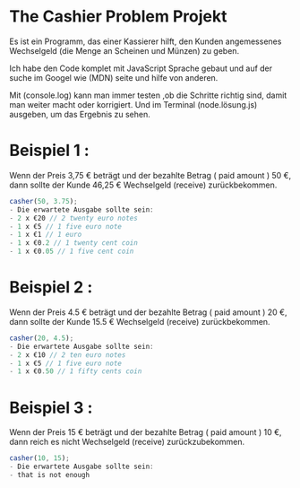 # The Cashier Problem Projekt

Es ist ein Programm, das einer Kassierer hilft, den Kunden angemessenes Wechselgeld (die Menge an Scheinen und Münzen) zu geben.

Ich habe den Code komplet mit JavaScript Sprache gebaut und auf der suche im Googel wie (MDN) seite und hilfe von anderen.

Mit (console.log) kann man immer testen ,ob die Schritte richtig sind, damit man weiter macht oder korrigiert.
Und im Terminal (node.lösung.js) ausgeben, um das Ergebnis zu sehen.

# Beispiel 1 :

Wenn der Preis 3,75 € beträgt und der bezahlte Betrag ( paid amount ) 50 €, dann sollte der Kunde 46,25 € Wechselgeld (receive) zurückbekommen.

```js
casher(50, 3.75);
- Die erwartete Ausgabe sollte sein:
- 2 x €20 // 2 twenty euro notes
- 1 x €5 // 1 five euro note
- 1 x €1 // 1 euro
- 1 x €0.2 // 1 twenty cent coin
- 1 x €0.05 // 1 five cent coin
```

# Beispiel 2 :

Wenn der Preis 4.5 € beträgt und der bezahlte Betrag ( paid amount ) 20 €, dann sollte der Kunde 15.5 € Wechselgeld (receive) zurückbekommen.

```js
casher(20, 4.5);
- Die erwartete Ausgabe sollte sein:
- 2 x €10 // 2 ten euro notes
- 1 x €5 // 1 five euro note
- 1 x €0.50 // 1 fifty cents coin
```

# Beispiel 3 :

Wenn der Preis 15 € beträgt und der bezahlte Betrag ( paid amount ) 10 €, dann reich es nicht Wechselgeld (receive) zurückzubekommen.

```js
casher(10, 15);
- Die erwartete Ausgabe sollte sein:
- that is not enough
```
